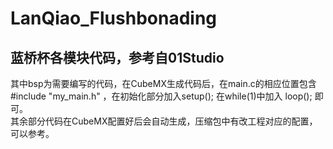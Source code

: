 # LanQiao_Flushbonading
## 蓝桥杯各模块代码，参考自01Studio
其中bsp为需要编写的代码，在CubeMX生成代码后，在main.c的相应位置包含  #include "my_main.h"  ，在初始化部分加入setup();  在while(1)中加入 loop();   即可。<br>
其余部分代码在CubeMX配置好后会自动生成，压缩包中有改工程对应的配置，可以参考。


